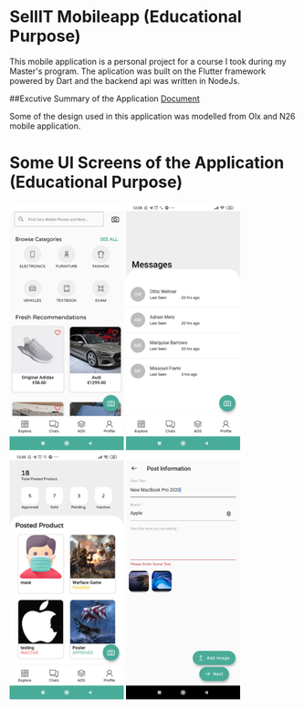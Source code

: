 # SellIT Mobileapp (Educational Purpose)
 This mobile application is a personal project for a course I took during my Master's program. The aplication was built on the Flutter framework powered by Dart and the backend api was written in NodeJs.

##Excutive Summary of the Application
[Document](https://docs.google.com/document/d/11pKeHCEFNEo_TIwEz3EjIrHNZ2mUv9N7jiiGhmZo47s/edit?usp=sharing)

Some of the design used in this application was modelled from Olx and N26 mobile application. 

# Some UI Screens of the Application (Educational Purpose)
<img width="200" alt="portfolio_view" src="https://github.com/gitdamilare/sellit_mobileapp/blob/master/ReadMeImages/image1.jpg">
<img width="200" alt="portfolio_view" src="https://github.com/gitdamilare/sellit_mobileapp/blob/master/ReadMeImages/image2.jpg">
<img width="200" alt="portfolio_view" src="https://github.com/gitdamilare/sellit_mobileapp/blob/master/ReadMeImages/image3.jpg">
<img width="200" alt="portfolio_view" src="https://github.com/gitdamilare/sellit_mobileapp/blob/master/ReadMeImages/image7.jpg">


